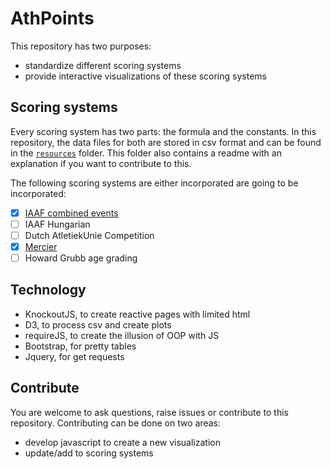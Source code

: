 # AthPoints

This repository has two purposes:
 - standardize different scoring systems
 - provide interactive visualizations of these scoring systems
 
## Scoring systems
Every scoring system has two parts: the formula and the constants. In this repository, the data files for both are stored in csv format and can be found in the [`resources`](resources) folder.
This folder also contains a readme with an explanation if you want to contribute to this.

The following scoring systems are either incorporated are going to be incorporated:
 - [x] [IAAF combined events](resources/iaaf-combined)
 - [ ] IAAF Hungarian
 - [ ] Dutch AtletiekUnie Competition
 - [x] [Mercier](resources/mercier)
 - [ ] Howard Grubb age grading

## Technology
 - KnockoutJS, to create reactive pages with limited html
 - D3, to process csv and create plots
 - requireJS, to create the illusion of OOP with JS
 - Bootstrap, for pretty tables
 - Jquery, for get requests
 
## Contribute
You are welcome to ask questions, raise issues or contribute to this repository.
Contributing can be done on two areas:
 * develop javascript to create a new visualization
 * update/add to scoring systems